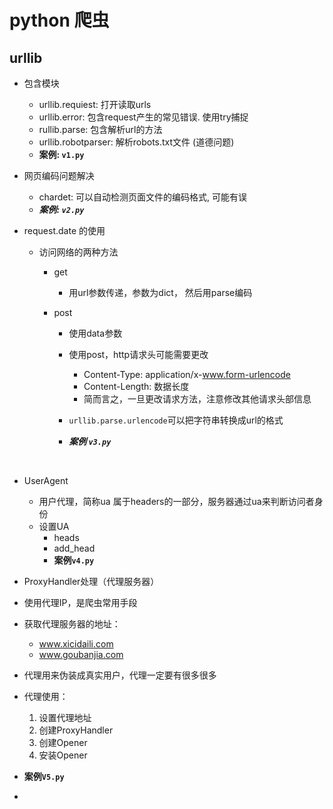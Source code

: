 # python 爬虫

## urllib
- 包含模块
    - urllib.requiest: 打开读取urls
    - urllib.error: 包含request产生的常见错误. 使用try捕捉
    - rullib.parse: 包含解析url的方法
    - urllib.robotparser: 解析robots.txt文件  (道德问题)
    - **案例: `v1.py`**

- 网页编码问题解决
    - chardet: 可以自动检测页面文件的编码格式, 可能有误
    - ***案例: `v2.py`***
    
- request.date 的使用

    - 访问网络的两种方法

        - get

            - 用url参数传递，参数为dict， 然后用parse编码

        - post

            - 使用data参数

            - 使用post，http请求头可能需要更改
              - Content-Type: application/x-www.form-urlencode
              - Content-Length: 数据长度
              - 简而言之，一旦更改请求方法，注意修改其他请求头部信息
            - `urllib.parse.urlencode`可以把字符串转换成url的格式
            - ***案例 `v3.py`***

            ​	

- UserAgent

    - 用户代理，简称ua   属于headers的一部分，服务器通过ua来判断访问者身份
    - 设置UA
        - heads
        - add_head
        - **案例`v4.py`**



-  ProxyHandler处理（代理服务器）
  - 使用代理IP，是爬虫常用手段
  - 获取代理服务器的地址：
    - www.xicidaili.com
    - www.goubanjia.com
  - 代理用来伪装成真实用户，代理一定要有很多很多
  - 代理使用：
    1. 设置代理地址
    2. 创建ProxyHandler
    3. 创建Opener
    4. 安装Opener
  - **案例`V5.py`**



- 